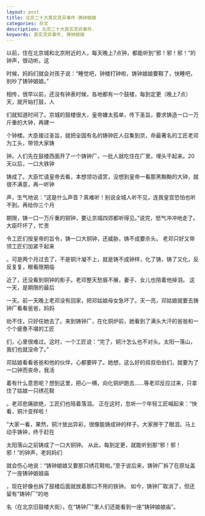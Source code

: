 ```yaml
---
layout: post
title: 北京二十大真实灵异事件-铸钟娘娘
categories: 杂文
description: 北京二十大真实灵异事件.
keywords: 真实灵异事件, 铸钟娘娘
---
```


以前，住在北京城和北京附近的人，每天晚上7点钟，都能听到“邪！邪！邪！”的钟声，很动听。这

时候，妈妈们就会对孩子说：“睡觉吧，钟楼打钟啦，铸钟娘娘要鞋了，快睡吧，别吵了铸钟娘娘。”

 相传，很早以前，还没有钟表时候，各地都有一个鼓楼，每到定更（晚上7点）天，就开始打鼓，人

们就知道时间了。京城的鼓楼很大，皇帝嫌太孤单，传下圣旨，要求铸造一口一万斤重的大钟，再建一

个钟楼。大臣接过圣旨，就把全国有名的铸钟匠人召集到京，命最著名的工匠老邓为工头，带领大家铸

钟。人们先在鼓楼西面开了一个铸钟厂，一批人就吃住在厂里，埋头干起来。20天以后，一口大铁钟

铸成了。大臣忙请皇帝去看，本想领功请赏，没想到皇帝一看那黑黝黝的大钟，就很不满意，再一听钟

声，生气地说：“这是什么声音？真难听！别说全城人听不见，连我皇宫恐怕也听不到。再给你三个月

期限，铸一口一万斤重的铜钟，要让京城四郊都听得见。”说完，怒气冲冲地走了。大臣吓坏了，忙责

令工匠们按皇帝的旨令，铸一口大铜钟，还威胁，铸不成要杀头。 老邓只好又带领工匠们加紧干起来

。可是两个月过去了，不是铜汁凝不上，就是铸不成钟样，化了铸，铸了又化，反反复复，眼看限期临

近了，还没看到铜钟的影子。老邓整天愁眉不展，妻子、女儿也陪着他掉泪。 这一天，是期限的最后

一天。前一天晚上老邓没有回家，把邓姑娘母女急坏了。天一亮，邓姑娘就要去铸钟厂看看爸爸，妈妈

劝不住，只好任她去了。来到铸钟厂，在化铜炉前，她看到了满头大汗的爸爸和一个个疲惫不堪的工匠

们，心里很难过。这时，一个工匠说：“完了，铜汁怎么也不对头。太阳一落山，我们也就没命了。”

邓姑娘看看爸爸和他的伙伴，心都要碎了。她想，这么好的叔叔伯伯们，就要为了一口钟而丧命，我活

着有什么意思呢？想到这里，把心一横，向化铜炉跑去……等老邓反应过来，只拿住了姑娘一只绣花鞋

。老邓悲痛欲绝，工匠们也陪着落泪。 正在这时，忽听一个年轻工匠喊起来：“快看，铜汁变样啦！

”大家一看，果然，铜汁放出异彩，很像能铸成钟的样子。大家擦干了眼泪，马上动手铸钟，终于赶在

太阳落山之前铸成了一口大铜钟。 从此，每到定更，就能听到那“邪！邪！邪！”的钟声，老妈妈们

就会伤心地说：“铸钟娘娘又要那只绣花鞋啦。”至于说后来，铸钟厂拆了在原址盖了一座铸钟娘娘庙

，现在好像也拆了鼓楼后面就放着那口不用的铁钟。 如今，铸钟厂取消了，但还留有“铸钟厂”的地

名（在北京旧鼓楼大街）。在“铸钟厂”里人们还能看到一座“铸钟娘娘庙”。
